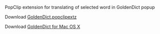 PopClip extension for translating of selected word in GoldenDict popup

Download [GoldenDict.popclipextz](https://github.com/ww7/Popclip-Extension-GoldenDict/releases)

Download [GoldenDict for Mac OS X](https://github.com/goldendict/goldendict/wiki/Early-Access-Builds-for-Mac-OS-X)
